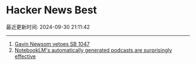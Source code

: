 # Hacker News Best

最近更新时间: 2024-09-30 21:11:42

--- 
1. [Gavin Newsom vetoes SB 1047](https://www.wsj.com/tech/ai/californias-gavin-newsom-vetoes-controversial-ai-safety-bill-d526f621) 
2. [NotebookLM's automatically generated podcasts are surprisingly effective](https://simonwillison.net/2024/Sep/29/notebooklm-audio-overview/) 
